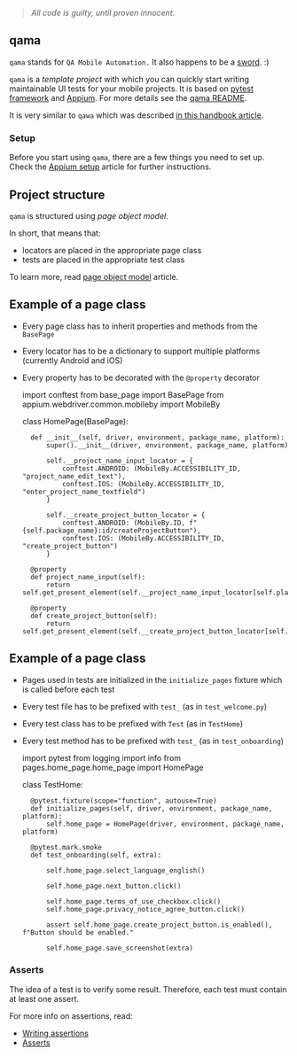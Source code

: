> *All code is guilty, until proven innocent.*

## qama

`qama` stands for `QA Mobile Automation.`
It also happens to be a [sword](https://en.wikipedia.org/wiki/Qama). :)

`qama` is a _template project_ with which you can quickly start writing maintainable UI tests for your mobile projects.
It is based on [pytest framework](https://docs.pytest.org/en/7.1.x/index.html) and [Appium](https://appium.io/). 
For more details see the [qama README](https://github.com/infinum/qama/blob/master/README.md).

It is very similar to `qawa` which was described [in this handbook article](https://infinum.com/handbook/qa/automation/web/selenium-and-qawa).

### Setup

Before you start using `qama`, there are a few things you need to set up.
Check the [Appium setup](https://infinum.com/handbook/qa/automation/mobile/appium-setup) article for further instructions.


## Project structure

`qama` is structured using _page object model_.

In short, that means that:

- locators are placed in the appropriate page class 
- tests are placed in the appropriate test class

To learn more, read [page object model](https://martinfowler.com/bliki/PageObject.html) article.

## Example of a page class

- Every page class has to inherit properties and methods from the `BasePage`
- Every locator has to be a dictionary to support multiple platforms (currently Android and iOS)
- Every property has to be decorated with the `@property` decorator



    import conftest
    from base_page import BasePage
    from appium.webdriver.common.mobileby import MobileBy

    
    class HomePage(BasePage):

        def __init__(self, driver, environment, package_name, platform):
            super().__init__(driver, environment, package_name, platform)
    
            self.__project_name_input_locator = {
                conftest.ANDROID: (MobileBy.ACCESSIBILITY_ID, "project_name_edit_text"),
                conftest.IOS: (MobileBy.ACCESSIBILITY_ID, "enter_project_name_textfield")
            }
    
            self.__create_project_button_locator = {
                conftest.ANDROID: (MobileBy.ID, f"{self.package_name}:id/createProjectButton"),
                conftest.IOS: (MobileBy.ACCESSIBILITY_ID, "create_project_button")
            }
    
        @property
        def project_name_input(self):
            return self.get_present_element(self.__project_name_input_locator[self.platform])
    
        @property
        def create_project_button(self):
            return self.get_present_element(self.__create_project_button_locator[self.platform])


## Example of a page class

- Pages used in tests are initialized in the `initialize_pages` fixture which is called before each test 
- Every test file has to be prefixed with `test_` (as in `test_welcome.py`)
- Every test class has to be prefixed with `Test` (as in `TestHome`)
- Every test method has to be prefixed with `test_` (as in `test_onboarding`)



    import pytest
    from logging import info
    from pages.home_page.home_page import HomePage
    
    
    class TestHome:

        @pytest.fixture(scope="function", autouse=True)
        def initialize_pages(self, driver, environment, package_name, platform):
            self.home_page = HomePage(driver, environment, package_name, platform)
    
        @pytest.mark.smoke
        def test_onboarding(self, extra):
    
            self.home_page.select_language_english()
    
            self.home_page.next_button.click()
    
            self.home_page.terms_of_use_checkbox.click()
            self.home_page.privacy_notice_agree_button.click()
    
            assert self.home_page.create_project_button.is_enabled(), f"Button should be enabled."
    
            self.home_page.save_screenshot(extra)


### Asserts

The idea of a test is to verify some result. Therefore, each test must contain at least one assert.

For more info on assertions, read:

- [Writing assertions](https://beta.infinum.com/handbook/qa/automation/web/selenium-and-qawa#writing-assertions)
- [Asserts](https://infinum.com/handbook/qa/automation/general/way-of-working#asserts)